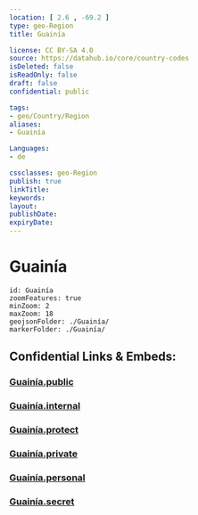 ```yaml
---
location: [ 2.6 , -69.2 ] 
type: geo-Region
title: Guainía

license: CC BY-SA 4.0
source: https://datahub.io/core/country-codes
isDeleted: false
isReadOnly: false
draft: false
confidential: public

tags:
- geo/Country/Region
aliases:
- Guainía

Languages:
- de

cssclasses: geo-Region
publish: true
linkTitle: 
keywords: 
layout: 
publishDate: 
expiryDate: 
---
```


# Guainía

```leaflet
id: Guainía
zoomFeatures: true 
minZoom: 2 
maxZoom: 18
geojsonFolder: ./Guainía/
markerFolder: ./Guainía/
```


## Confidential Links & Embeds: 

### [Guainía.public](/_public/\Earth\Continent\America~South\Colombia\departments~ColombiaGuainía.public.md) 

### [Guainía.internal](/_internal/\Earth\Continent\America~South\Colombia\departments~ColombiaGuainía.internal.md) 

### [Guainía.protect](/_protect/\Earth\Continent\America~South\Colombia\departments~ColombiaGuainía.protect.md) 

### [Guainía.private](/_private/\Earth\Continent\America~South\Colombia\departments~ColombiaGuainía.private.md) 

### [Guainía.personal](/_personal/\Earth\Continent\America~South\Colombia\departments~ColombiaGuainía.personal.md) 

### [Guainía.secret](/_secret/\Earth\Continent\America~South\Colombia\departments~ColombiaGuainía.secret.md)

